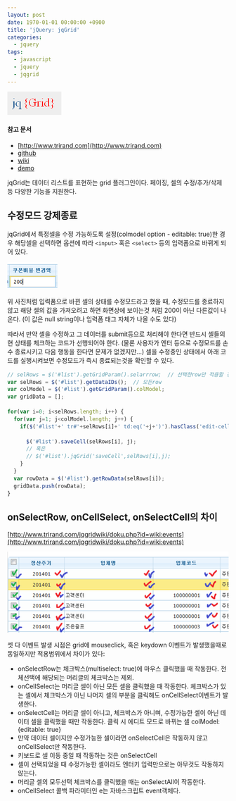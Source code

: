 ```yaml
---
layout: post
date: 1970-01-01 00:00:00 +0900
title: 'jQuery: jqGrid'
categories:
  - jquery
tags:
  - javascript
  - jquery
  - jqgrid
---
```

![](/images/jqgrid-1.png)

#### 참고 문서

- [http://www.trirand.com](http://www.trirand.com)
- [github](https://github.com/tonytomov/jqGrid/tree/master)
- [wiki](http://www.trirand.com/jqgridwiki/doku.php?id=wiki:jqgriddocs)
- [demo](http://trirand.com/blog/jqgrid/jqgrid.html)

jqGrid는 데이터 리스트를 표현하는 grid 플러그인이다. 페이징, 셀의 수정/추가/삭제 등 다양한 기능을 지원한다.

## 수정모드 강제종료

jqGrid에서 특정셀을 수정 가능하도록 설정(colmodel option - editable: true)한 경우 해당셀을 선택하면 옵션에 따라 `<input>` 혹은 `<select>` 등의 입력폼으로 바뀌게 되어 있다.

![](/images/jqgrid-2.png)

위 사진처럼 입력폼으로 바뀐 셀의 상태를 수정모드라고 했을 때, 수정모드를 종료하지 않고 해당 셀의 값을 가져오려고 하면 화면상에 보이는것 처럼 200이 아닌 다른값이 나온다. (이 값은 null string이나 입력폼 태그 자체가 나올 수도 있다)

따라서 만약 셀을 수정하고 그 데이터를 submit등으로 처리해야 한다면 반드시 셀들의 현 상태를 체크하는 코드가 선행되어야 한다. (물론 사용자가 엔터 등으로 수정모드를 손수 종료시키고 다음 행동을 한다면 문제가 없겠지만...) 셀을 수정중인 상태에서 아래 코드를 실행시켜보면 수정모드가 즉시 종료되는것을 확인할 수 있다.

```js
// selRows = $('#list').getGridParam().selarrrow;  // 선택한row만 적용할 경우
var selRows = $('#list').getDataIDs();  // 모든row
var colModel = $('#list').getGridParam().colModel;
var gridData = [];

for(var i=0; i<selRows.length; i++) {
  for(var j=1; j<colModel.length; j++) {
    if($('#list'+' tr#'+selRows[i]+' td:eq('+j+')').hasClass('edit-cell')){

      $('#list').saveCell(selRows[i], j);
      // 혹은
      // $('#list').jqGrid('saveCell',selRows[i],j);
    }
  }
  var rowData = $('#list').getRowData(selRows[i]);
  gridData.push(rowData);
}
```

## onSelectRow, onCellSelect, onSelectCell의 차이

[http://www.trirand.com/jqgridwiki/doku.php?id=wiki:events](http://www.trirand.com/jqgridwiki/doku.php?id=wiki:events)

![](/images/jqgrid-3.png)

셋 다 이벤트 발생 시점은 grid에 mouseclick, 혹은 keydown 이벤트가 발생했을때로 동일하지만 적용범위에서 차이가 있다:
- onSelectRow는 체크박스(multiselect: true)에 마우스 클릭했을 때 작동한다. 전체선택에 해당되는 머리글의 체크박스는 제외.
- onCellSelect는 머리글 셀이 아닌 모든 셀을 클릭했을 때 작동한다. 체크박스가 있는 셀에서 체크박스가 아닌 나머지 셀의 부분을 클릭해도 onCellSelect이벤트가 발생한다.
- onSelectCell는 머리글 셀이 아니고, 체크박스가 아니며, 수정가능한 셀이 아닌 데이터 셀을 클릭했을 때만 작동한다. 클릭 시 에디트 모드로 바뀌는 셀 colModel: {editable: true}
- 만약 데이터 셀이지만 수정가능한 셀이라면 onSelectCell은 작동하지 않고 onCellSelect만 작동한다.
- 키보드로 셀 이동 중일 때 작동하는 것은 onSelectCell
- 셀이 선택되었을 때 수정가능한 셀이라도 엔터키 입력만으로는 아무것도 작동하지 않는다.
- 머리글 셀의 모두선택 체크박스를 클릭했을 때는 onSelectAll이 작동한다.
- onCellSelect 콜백 파라미터인 e는 자바스크립트 event객체다.
